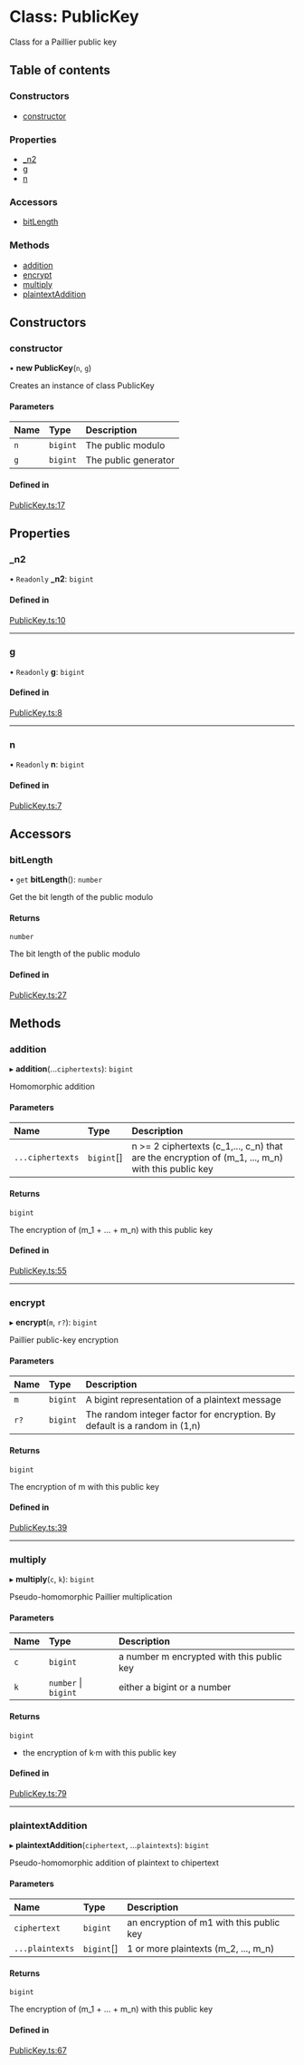 # Class: PublicKey

Class for a Paillier public key

## Table of contents

### Constructors

- [constructor](PublicKey.md#constructor)

### Properties

- [\_n2](PublicKey.md#_n2)
- [g](PublicKey.md#g)
- [n](PublicKey.md#n)

### Accessors

- [bitLength](PublicKey.md#bitlength)

### Methods

- [addition](PublicKey.md#addition)
- [encrypt](PublicKey.md#encrypt)
- [multiply](PublicKey.md#multiply)
- [plaintextAddition](PublicKey.md#plaintextaddition)

## Constructors

### constructor

• **new PublicKey**(`n`, `g`)

Creates an instance of class PublicKey

#### Parameters

| Name | Type | Description |
| :------ | :------ | :------ |
| `n` | `bigint` | The public modulo |
| `g` | `bigint` | The public generator |

#### Defined in

[PublicKey.ts:17](https://github.com/juanelas/paillier-bigint/blob/a5ecf4a/src/ts/PublicKey.ts#L17)

## Properties

### \_n2

• `Readonly` **\_n2**: `bigint`

#### Defined in

[PublicKey.ts:10](https://github.com/juanelas/paillier-bigint/blob/a5ecf4a/src/ts/PublicKey.ts#L10)

___

### g

• `Readonly` **g**: `bigint`

#### Defined in

[PublicKey.ts:8](https://github.com/juanelas/paillier-bigint/blob/a5ecf4a/src/ts/PublicKey.ts#L8)

___

### n

• `Readonly` **n**: `bigint`

#### Defined in

[PublicKey.ts:7](https://github.com/juanelas/paillier-bigint/blob/a5ecf4a/src/ts/PublicKey.ts#L7)

## Accessors

### bitLength

• `get` **bitLength**(): `number`

Get the bit length of the public modulo

#### Returns

`number`

The bit length of the public modulo

#### Defined in

[PublicKey.ts:27](https://github.com/juanelas/paillier-bigint/blob/a5ecf4a/src/ts/PublicKey.ts#L27)

## Methods

### addition

▸ **addition**(...`ciphertexts`): `bigint`

Homomorphic addition

#### Parameters

| Name | Type | Description |
| :------ | :------ | :------ |
| `...ciphertexts` | `bigint`[] | n >= 2 ciphertexts (c_1,..., c_n) that are the encryption of (m_1, ..., m_n) with this public key |

#### Returns

`bigint`

The encryption of (m_1 + ... + m_n) with this public key

#### Defined in

[PublicKey.ts:55](https://github.com/juanelas/paillier-bigint/blob/a5ecf4a/src/ts/PublicKey.ts#L55)

___

### encrypt

▸ **encrypt**(`m`, `r?`): `bigint`

Paillier public-key encryption

#### Parameters

| Name | Type | Description |
| :------ | :------ | :------ |
| `m` | `bigint` | A bigint representation of a plaintext message |
| `r?` | `bigint` | The random integer factor for encryption. By default is a random in (1,n) |

#### Returns

`bigint`

The encryption of m with this public key

#### Defined in

[PublicKey.ts:39](https://github.com/juanelas/paillier-bigint/blob/a5ecf4a/src/ts/PublicKey.ts#L39)

___

### multiply

▸ **multiply**(`c`, `k`): `bigint`

Pseudo-homomorphic Paillier multiplication

#### Parameters

| Name | Type | Description |
| :------ | :------ | :------ |
| `c` | `bigint` | a number m encrypted with this public key |
| `k` | `number` \| `bigint` | either a bigint or a number |

#### Returns

`bigint`

- the encryption of k·m with this public key

#### Defined in

[PublicKey.ts:79](https://github.com/juanelas/paillier-bigint/blob/a5ecf4a/src/ts/PublicKey.ts#L79)

___

### plaintextAddition

▸ **plaintextAddition**(`ciphertext`, ...`plaintexts`): `bigint`

Pseudo-homomorphic addition of plaintext to chipertext

#### Parameters

| Name | Type | Description |
| :------ | :------ | :------ |
| `ciphertext` | `bigint` | an encryption of m1 with this public key |
| `...plaintexts` | `bigint`[] | 1 or more plaintexts (m_2, ..., m_n) |

#### Returns

`bigint`

The encryption of (m_1 + ... + m_n) with this public key

#### Defined in

[PublicKey.ts:67](https://github.com/juanelas/paillier-bigint/blob/a5ecf4a/src/ts/PublicKey.ts#L67)
